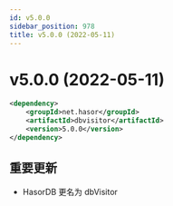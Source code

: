 ```yaml
---
id: v5.0.0
sidebar_position: 978
title: v5.0.0 (2022-05-11)
---
```


# v5.0.0 (2022-05-11)

```xml
<dependency>
    <groupId>net.hasor</groupId>
    <artifactId>dbvisitor</artifactId>
    <version>5.0.0</version>
</dependency>
```

## 重要更新
- HasorDB 更名为 dbVisitor
